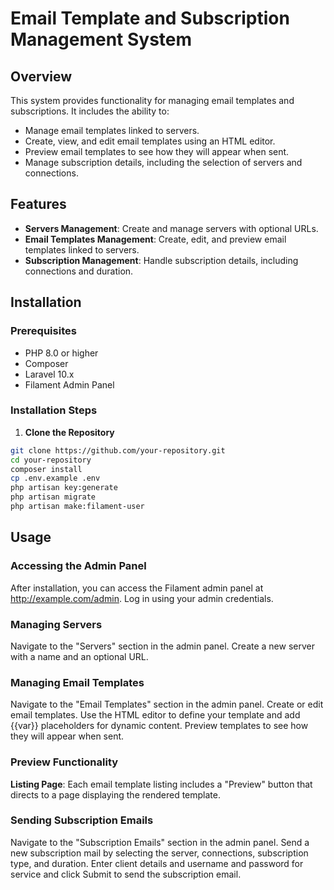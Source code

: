 # Email Template and Subscription Management System

## Overview

This system provides functionality for managing email templates and subscriptions. It includes the ability to:

- Manage email templates linked to servers.
- Create, view, and edit email templates using an HTML editor.
- Preview email templates to see how they will appear when sent.
- Manage subscription details, including the selection of servers and connections.

## Features

- **Servers Management**: Create and manage servers with optional URLs.
- **Email Templates Management**: Create, edit, and preview email templates linked to servers.
- **Subscription Management**: Handle subscription details, including connections and duration.

## Installation

### Prerequisites

- PHP 8.0 or higher
- Composer
- Laravel 10.x
- Filament Admin Panel

### Installation Steps

1. **Clone the Repository**

```bash
git clone https://github.com/your-repository.git
cd your-repository
composer install
cp .env.example .env
php artisan key:generate
php artisan migrate
php artisan make:filament-user
```

## Usage
### Accessing the Admin Panel
After installation, you can access the Filament admin panel at http://example.com/admin. Log in using your admin credentials.

### Managing Servers
Navigate to the "Servers" section in the admin panel.
Create a new server with a name and an optional URL.

### Managing Email Templates
Navigate to the "Email Templates" section in the admin panel.
Create or edit email templates. Use the HTML editor to define your template and add {{var}} placeholders for dynamic content.
Preview templates to see how they will appear when sent.

### Preview Functionality
**Listing Page**: Each email template listing includes a "Preview" button that directs to a page displaying the rendered template.

### Sending Subscription Emails
Navigate to the "Subscription Emails" section in the admin panel.
Send a new subscription mail by selecting the server, connections, subscription type, and duration.
Enter client details and username and password for service and click Submit to send the subscription email.

